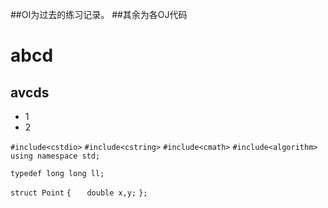 ##OI为过去的练习记录。
##其余为各OJ代码

# abcd #
## avcds ##

* 1
* 2 

`#include<cstdio>`
`#include<cstring>`
`#include<cmath>`
`#include<algorithm>`
`using namespace std;`

`typedef long long ll;`

`struct Point`
`{`
`	double x,y;`
`};`
